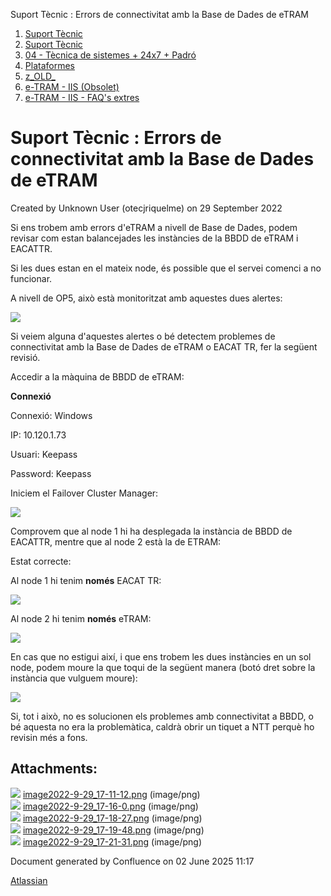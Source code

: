 Suport Tècnic : Errors de connectivitat amb la Base de Dades de eTRAM  

1.  [Suport Tècnic](index.md)
2.  [Suport Tècnic](13893782.md)
3.  [04 - Tècnica de sistemes + 24x7 + Padró](26313202.md)
4.  [Plataformes](Plataformes_41520520.md)
5.  [z\_OLD\_](z_OLD__118554696.md)
6.  [e-TRAM - IIS (Obsolet)](41520747.md)
7.  [e-TRAM - IIS - FAQ's extres](77824536.md)

Suport Tècnic : Errors de connectivitat amb la Base de Dades de eTRAM
=====================================================================

Created by Unknown User (otecjriquelme) on 29 September 2022

Si ens trobem amb errors d'eTRAM a nivell de Base de Dades, podem revisar com estan balancejades les instàncies de la BBDD de eTRAM i EACATTR. 

Si les dues estan en el mateix node, és possible que el servei comenci a no funcionar.

A nivell de OP5, això està monitoritzat amb aquestes dues alertes:

![](attachments/77824538/77824539.png)

Si veiem alguna d'aquestes alertes o bé detectem problemes de connectivitat amb la Base de Dades de eTRAM o EACAT TR, fer la següent revisió.

Accedir a la màquina de BBDD de eTRAM:

**Connexió**

Connexió: Windows

IP: 10.120.1.73

Usuari: Keepass

Password: Keepass

  

Iniciem el Failover Cluster Manager:

![](attachments/77824538/77824540.png)

  

Comprovem que al node 1 hi ha desplegada la instància de BBDD de EACATTR, mentre que al node 2 està la de ETRAM:

Estat correcte:

Al node 1 hi tenim **només** EACAT TR:

![](attachments/77824538/77824541.png)

Al node 2 hi tenim **només** eTRAM:

![](attachments/77824538/77824542.png)

En cas que no estigui així, i que ens trobem les dues instàncies en un sol node, podem moure la que toqui de la següent manera (botó dret sobre la instància que vulguem moure):

![](attachments/77824538/77824543.png)

  

Si, tot i això, no es solucionen els problemes amb connectivitat a BBDD, o bé aquesta no era la problemàtica, caldrà obrir un tiquet a NTT perquè ho revisin més a fons.

  

Attachments:
------------

![](images/icons/bullet_blue.gif) [image2022-9-29\_17-11-12.png](attachments/77824538/77824539.png) (image/png)  
![](images/icons/bullet_blue.gif) [image2022-9-29\_17-16-0.png](attachments/77824538/77824540.png) (image/png)  
![](images/icons/bullet_blue.gif) [image2022-9-29\_17-18-27.png](attachments/77824538/77824541.png) (image/png)  
![](images/icons/bullet_blue.gif) [image2022-9-29\_17-19-48.png](attachments/77824538/77824542.png) (image/png)  
![](images/icons/bullet_blue.gif) [image2022-9-29\_17-21-31.png](attachments/77824538/77824543.png) (image/png)  

Document generated by Confluence on 02 June 2025 11:17

[Atlassian](http://www.atlassian.com/)